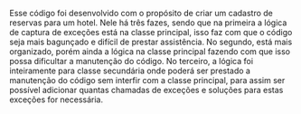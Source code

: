 Esse código foi desenvolvido com o propósito de criar um cadastro de reservas para um hotel.
Nele há três fazes, sendo que na primeira a lógica de captura de exceções está na classe principal, isso faz com que o código seja 
mais bagunçado e difícil de prestar assistência.
No segundo, está mais organizado, porém ainda a lógica na classe principal fazendo com que isso possa dificultar a manutenção do código.
No terceiro, a lógica foi inteiramente para classe secundária onde poderá ser prestado a manutenção do código sem interfir com a classe principal, 
para assim ser possível adicionar quantas chamadas de exceções e soluções para estas exceções for necessária.
